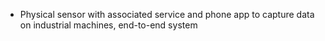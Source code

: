 - Physical sensor with associated service and phone app to capture data on industrial machines, end-to-end system
